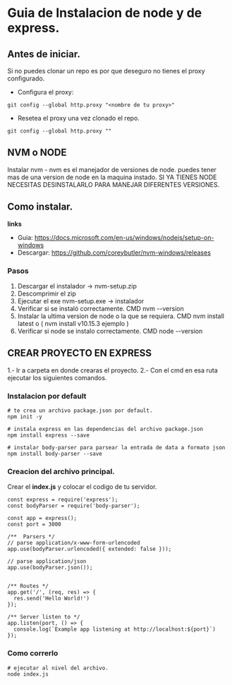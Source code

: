 # Guia de Instalacion de node y de express.

## Antes de iniciar.
Si no puedes clonar un repo es por que deseguro no tienes el proxy configurado.
* Configura el proxy:
```
git config --global http.proxy "<nombre de tu proxy>"
```
* Resetea el proxy una vez clonado el repo. 
```
git config --global http.proxy ""
```

## NVM o NODE
Instalar nvm - nvm es el manejador de versiones de node. puedes tener mas de una version de node en
la maquina instado. SI YA TIENES NODE NECESITAS DESINSTALARLO PARA MANEJAR DIFERENTES VERSIONES.

## Como instalar.

**links**
* Guia: https://docs.microsoft.com/en-us/windows/nodejs/setup-on-windows
* Descargar: https://github.com/coreybutler/nvm-windows/releases

### Pasos
1. Descargar el instalador -> nvm-setup.zip
2. Descomprimir el zip
3. Ejecutar el exe nvm-setup.exe -> instalador 
4. Verificar si se instaló correctamente. CMD nvm --version
5. Instalar la ultima version de node o la que se requiera. CMD nvm install latest o ( nvm install v10.15.3  ejemplo )
6. Verificar si node se instalo correctamente. CMD node --version


## CREAR PROYECTO EN EXPRESS

1.- Ir a carpeta en donde crearas el proyecto.
2.- Con el cmd en esa ruta ejecutar los siguientes comandos.

### Instalacion por default
```
# te crea un archivo package.json por default.
npm init -y 

# instala express en las dependencias del archivo package.json
npm install express --save

# instalar body-parser para parsear la entrada de data a formato json 
npm install body-parser --save

```
### Creacion del archivo principal.
Crear el **index.js** y colocar el codigo de tu servidor.


```
const express = require('express');
const bodyParser = require('body-parser');

const app = express();
const port = 3000

/**  Parsers */
// parse application/x-www-form-urlencoded
app.use(bodyParser.urlencoded({ extended: false }));

// parse application/json
app.use(bodyParser.json());


/** Routes */
app.get('/', (req, res) => {
  res.send('Hello World!')
});

/** Server listen to */
app.listen(port, () => {
  console.log(`Example app listening at http://localhost:${port}`)
});
```

###  Como correrlo
```
# ejecutar al nivel del archivo.
node index.js
```


